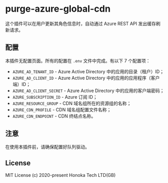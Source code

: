 # purge-azure-global-cdn

这个插件可以在用户更新其角色信息时，自动通过 Azure REST API 发出缓存刷新请求。

## 配置

本插件无配置页面。所有的配置在 `.env` 文件中完成。有以下 7 个配置项：

- `AZURE_AD_TENANT_ID` - Azure Active Directory 中的应用的目录（租户）ID；
- `AZURE_AD_CLIENT_ID` - Azure Active Directory 中的应用的应用程序（客户端）ID；
- `AZURE_AD_CLIENT_SECRET` - Azure Active Directory 中的应用的客户端密码；
- `AZURE_SUBSCRIPTION_ID` - Azure 订阅 ID；
- `AZURE_RESOURCE_GROUP` - CDN 域名组所在的资源组的名称；
- `AZURE_CDN_PROFILE` - CDN 域名组配置文件名称；
- `AZURE_CDN_ENDPOINT` - CDN 终结点名称。

## 注意

在使用本插件前，请确保配置好队列驱动。

## License

MIT License (c) 2020-present Honoka Tech LTD(GB)
